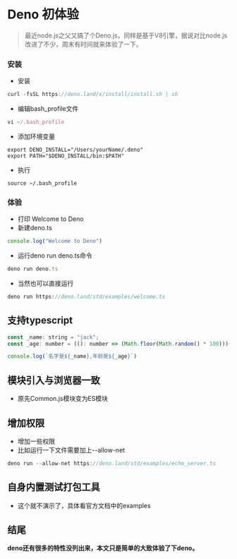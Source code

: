 # Deno 初体验


> 最近node.js之父又搞了个Deno.js，同样是基于V8引擎，据说对比node.js改进了不少，周末有时间就来体验了一下。

<!-- more -->

### 安装
* 安装
```js
curl -fsSL https://deno.land/x/install/install.sh | sh
```

* 编辑bash_profile文件
```js
vi ~/.bash_profile
```

* 添加环境变量
```
export DENO_INSTALL="/Users/yourName/.deno"
export PATH="$DENO_INSTALL/bin:$PATH"
```

* 执行
```
source ~/.bash_profile
```

### 体验
* 打印 Welcome to Deno
* 新建deno.ts
```js
console.log("Welcome to Deno")
```
* 运行deno run deno.ts命令
```js
deno run deno.ts
```
* 当然也可以直接运行
```js
deno run https://deno.land/std/examples/welcome.ts
```

## 支持typescript
```js
const _name: string = "jack";
const _age: number = ((): number => (Math.floor(Math.random() * 100)))()

console.log(`名字是${_name},年龄是${_age}`)
```

## 模块引入与浏览器一致
* 原先Common.js模块变为ES模块

## 增加权限
* 增加一些权限
* 比如运行一下文件需要加上--allow-net
```js
deno run --allow-net https://deno.land/std/examples/echo_server.ts
```

## 自身内置测试打包工具
* 这个就不演示了，具体看官方文档中的examples

## 结尾
**deno还有很多的特性没列出来，本文只是简单的大致体验了下deno。**

